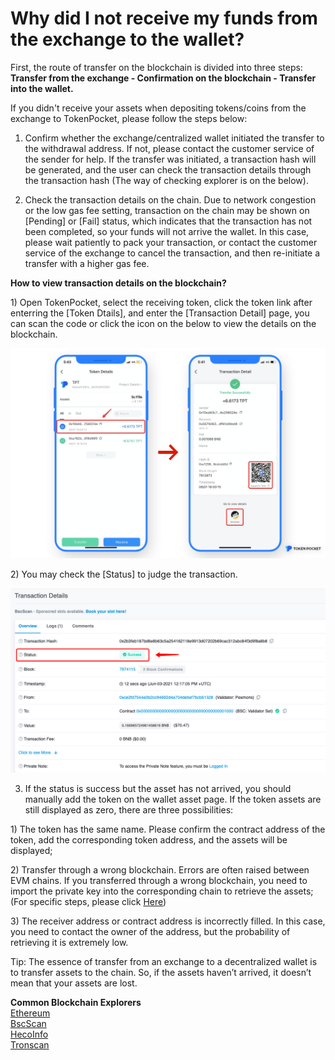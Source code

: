 # Why did I not receive my funds from the exchange to the wallet?

First, the route of transfer on the blockchain is divided into three steps: **Transfer from the exchange - Confirmation on the blockchain - Transfer into the wallet.** 

If you didn't receive your assets when depositing tokens/coins from the exchange to TokenPocket, please follow the steps below: 

1. Confirm whether the exchange/centralized wallet initiated the transfer to the withdrawal address. If not, please contact the customer service of the sender for help. If the transfer was initiated, a transaction hash will be generated, and the user can check the transaction details through the transaction hash \(The way of checking explorer is on the below\).

2. Check the transaction details on the chain. Due to network congestion or the low gas fee setting, transaction on the chain may be shown on \[Pending\] or \[Fail\] status, which indicates that the transaction has not been completed, so your funds will not arrive the wallet. In this case, please wait patiently to pack your transaction, or contact the customer service of the exchange to cancel the transaction, and then re-initiate a transfer with a higher gas fee. 

**How to view transaction details on the blockchain?** 

1\) Open TokenPocket, select the receiving token, click the token link after enterring the \[Token Dtails\], and enter the \[Transaction Detail\] page, you can scan the code or click the icon on the below to view the details on the blockchain.

![](../.gitbook/assets/cha-kan-lian-.png)

2\) You may check the \[Status\] to judge the transaction.

![](../.gitbook/assets/lian-success.png)

3. If the status is success but the asset has not arrived, you should manually add the token on the wallet asset page. If the token assets are still displayed as zero, there are three possibilities:

1\) The token has the same name. Please confirm the contract address of the token, add the corresponding token address, and the assets will be displayed;

2\) Transfer through a wrong blockchain. Errors are often raised between EVM chains. If you transferred through a wrong blockchain, you need to import the private key into the corresponding chain to retrieve the assets; \(For specific steps, please click [Here](https://tp-lab.tokenpocket.pro/AssetsFind/index.html?locale=en#/)\)

3\) The receiver address or contract address is incorrectly filled. In this case, you need to contact the owner of the address, but the probability of retrieving it is extremely low.

Tip: The essence of transfer from an exchange to a decentralized wallet is to transfer assets to the chain. So, if the assets haven’t arrived, it doesn’t mean that your assets are lost. 

**Common Blockchain Explorers**  
[Ethereum](https://cn.etherscan.com/)  
[BscScan](https://bscscan.com/)  
[HecoInfo](https://hecoinfo.com/)  
[Tronscan](https://tronscan.io/#/)

